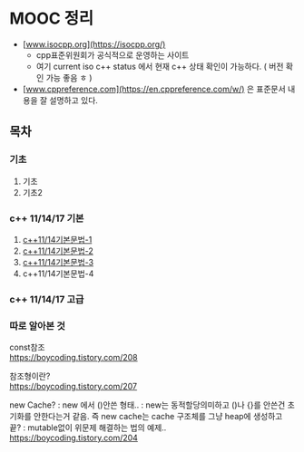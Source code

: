 # MOOC 정리 

- [www.isocpp.org](https://isocpp.org/)
  - cpp표준위원회가 공식적으로 운영하는 사이트
  - 여기 current iso c++ status 에서 현재 c++ 상태 확인이 가능하다. ( 버전 확인 가능 좋음 ㅎ )
- [www.cppreference.com](https://en.cppreference.com/w/) 은 표준문서 내용을 잘 설명하고 있다.
  
## 목차

### 기초

1. 기초
2. 기초2

### c++ 11/14/17 기본

1. [c++11/14기본문법-1](c++11,14기본문법(1).md)
2. [c++11/14기본문법-2](c++11,14기본문법(2).md)
3. [c++11/14기본문법-3](c++11,14기본문법(3).md)
4. c++11/14기본문법-4

### c++ 11/14/17 고급

### 따로 알아본 것

const참조  
https://boycoding.tistory.com/208

참조형이란?   
https://boycoding.tistory.com/207

new Cache?
: new 에서 ()안쓴 형태.. 
: new는 동적할당의미하고 ()나 {}를 안쓴건 초기화를 안한다는거 같음. 즉 new cache는 cache 구조체를 그냥 heap에 생성하고 끝?
: mutable없이 위문제 해결하는 법의 예제..
https://boycoding.tistory.com/204